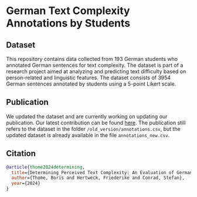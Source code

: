 # German Text Complexity Annotations by Students

## Dataset

This repository contains data collected from 193 German students who annotated German sentences for text complexity. The dataset is part of a research project aimed at analyzing and predicting text difficulty based on person-related and linguistic features. The dataset consists of 3954 German sentences annotated by students using a 5-point Likert scale.

## Publication

We updated the dataset and are currently working on updating our publication. Our latest contribution can be found [here](https://educationaldatamining.org/edm2024/proceedings/2024.EDM-posters.77/2024.EDM-posters.77.pdf). The publication still refers to the dataset in the folder `/old_version/annotations.csv`, but the updated dataset is already available in the file `annotations_new.csv`.

## Citation
```bibtex
@article{thome2024determining,
  title={Determining Perceived Text Complexity: An Evaluation of German Sentences Through Student Assessments},
  author={Thome, Boris and Hertweck, Friederike and Conrad, Stefan},
  year={2024}
}
```